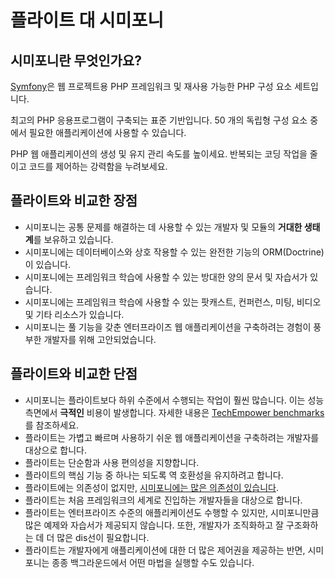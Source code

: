 # 플라이트 대 시미포니

## 시미포니란 무엇인가요?
[Symfony](https://symfony.com/)은 웹 프로젝트용 PHP 프레임워크 및 재사용 가능한 PHP 구성 요소 세트입니다.

최고의 PHP 응용프로그램이 구축되는 표준 기반입니다. 50 개의 독립형 구성 요소 중에서 필요한 애플리케이션에 사용할 수 있습니다.

PHP 웹 애플리케이션의 생성 및 유지 관리 속도를 높이세요. 반복되는 코딩 작업을 줄이고 코드를 제어하는 강력함을 누려보세요.

## 플라이트와 비교한 장점

- 시미포니는 공통 문제를 해결하는 데 사용할 수 있는 개발자 및 모듈의 **거대한 생태계**를 보유하고 있습니다.
- 시미포니에는 데이터베이스와 상호 작용할 수 있는 완전한 기능의 ORM(Doctrine)이 있습니다.
- 시미포니에는 프레임워크 학습에 사용할 수 있는 방대한 양의 문서 및 자습서가 있습니다.
- 시미포니에는 프레임워크 학습에 사용할 수 있는 팟캐스트, 컨퍼런스, 미팅, 비디오 및 기타 리소스가 있습니다.
- 시미포니는 풀 기능을 갖춘 엔터프라이즈 웹 애플리케이션을 구축하려는 경험이 풍부한 개발자를 위해 고안되었습니다.

## 플라이트와 비교한 단점

- 시미포니는 플라이트보다 하위 수준에서 수행되는 작업이 훨씬 많습니다. 이는 성능 측면에서 **극적인** 비용이 발생합니다. 자세한 내용은 [TechEmpower benchmarks](https://www.techempower.com/benchmarks/#hw=ph&test=fortune&section=data-r22&l=zik073-cn3)를 참조하세요.
- 플라이트는 가볍고 빠르며 사용하기 쉬운 웹 애플리케이션을 구축하려는 개발자를 대상으로 합니다.
- 플라이트는 단순함과 사용 편의성을 지향합니다.
- 플라이트의 핵심 기능 중 하나는 되도록 역 호환성을 유지하려고 합니다.
- 플라이트에는 의존성이 없지만, [시미포니에는 많은 의존성이 있습니다](https://github.com/symfony/symfony/blob/7.2/composer.json).
- 플라이트는 처음 프레임워크의 세계로 진입하는 개발자들을 대상으로 합니다.
- 플라이트는 엔터프라이즈 수준의 애플리케이션도 수행할 수 있지만, 시미포니만큼 많은 예제와 자습서가 제공되지 않습니다. 또한, 개발자가 조직화하고 잘 구조화하는 데 더 많은 dis선이 필요합니다.
- 플라이트는 개발자에게 애플리케이션에 대한 더 많은 제어권을 제공하는 반면, 시미포니는 종종 백그라운드에서 어떤 마법을 실행할 수도 있습니다.